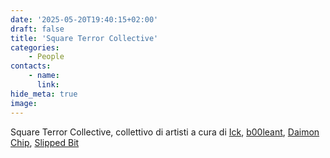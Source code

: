 ```yaml
---
date: '2025-05-20T19:40:15+02:00'
draft: false
title: 'Square Terror Collective'
categories:
    - People
contacts:
    - name: 
      link: 
hide_meta: true
image: 
---
```

Square Terror Collective, collettivo di artisti a cura di [Ick](ick), [b00leant](b00leant), [Daimon Chip](daimon-chip), [Slipped Bit](slipped-bit)